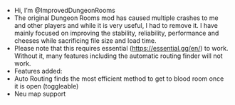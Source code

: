 - Hi, I’m @ImprovedDungeonRooms
- The original Dungeon Rooms mod has caused multiple crashes to me and other players and while it is very useful, I had to remove it. I have mainly focused on improving the stability, reliability, performance and cheeses while sacrificing file size and load time.
- Please note that this requires essential (https://essential.gg/en/) to work. Without it, many features including the automatic routing finder will not work.
- Features added:
- Auto Routing finds the most efficient method to get to blood room once it is open (toggleable)
- Neu map support
